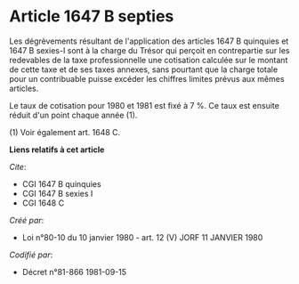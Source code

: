 # Article 1647 B septies

Les dégrèvements résultant de l'application des articles 1647 B quinquies et 1647 B sexies-I sont à la charge du Trésor qui
perçoit en contrepartie sur les redevables de la taxe professionnelle une cotisation calculée sur le montant de cette taxe et
de ses taxes annexes, sans pourtant que la charge totale pour un contribuable puisse excéder les chiffres limites prévus aux
mêmes articles.

Le taux de cotisation pour 1980 et 1981 est fixé à 7 %. Ce taux est ensuite réduit d'un point chaque année (1).

(1) Voir également art. 1648 C.

**Liens relatifs à cet article**

_Cite_:

  - CGI 1647 B quinquies
  - CGI 1647 B sexies I
  - CGI 1648 C

_Créé par_:

  - Loi n°80-10 du 10 janvier 1980 - art. 12 (V) JORF 11 JANVIER 1980

_Codifié par_:

  - Décret n°81-866 1981-09-15
